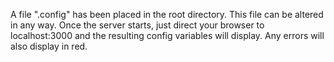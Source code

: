 A file ".config" has been placed in the root directory. This file can be altered in any way. Once the server starts, just direct your browser to localhost:3000 and the resulting config variables will display. Any errors will also display in red.

